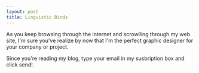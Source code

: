 ```yaml
---
layout: post
title: Linguistic Binds 
---
```


As you keep browsing through the internet and scrowlling through my web site,
I'm sure you've realize by now that I'm the perfect graphic designer for your company or project.


Since you're reading my blog,
type your email in my susbription box and click send!.





